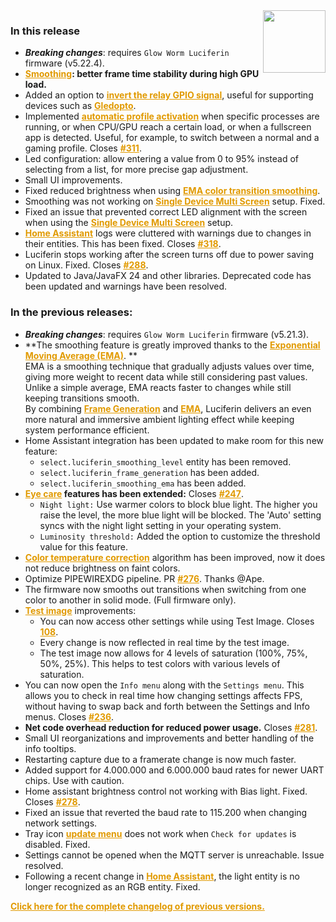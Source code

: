 <style>
.footer {
  display: none;
}
.px-3 {
  padding-right: 30px !important;
  padding-left: 10px !important;
}
.my-5 {
  margin-top: 10px !important;
  margin-bottom: 10px !important;
}
strong {
  font-weight: bold;
}
a {
  font-weight: bold;
  color: #E19A00FF;
}
</style>
<img align="right" width="100" height="100" src="https://raw.githubusercontent.com/sblantipodi/firefly_luciferin/master/data/img/luciferin_logo.png">

### In this release

- ***Breaking changes***: requires `Glow Worm Luciferin` firmware (v5.22.4).
- **[Smoothing](https://github.com/sblantipodi/firefly_luciferin/wiki/Smoothing-color-transitions): better frame time
  stability during high GPU load.**
- Added an option
  to [invert the relay GPIO signal](https://github.com/sblantipodi/firefly_luciferin/wiki/Power-saving-features#add-a-relay-to-cut-power-to-the-led-strip),
  useful for supporting devices such
  as [Gledopto](https://github.com/sblantipodi/firefly_luciferin/wiki/Compatible-Hardware#pre-build-boards-support).
- Implemented [automatic profile activation](https://github.com/sblantipodi/firefly_luciferin/wiki/Profiles) when
  specific processes are running, or when CPU/GPU reach a certain load, or when a fullscreen app is detected. Useful,
  for example, to switch between a normal and a gaming profile.
  Closes [#311](https://github.com/sblantipodi/firefly_luciferin/issues/311).
- Led configuration: allow entering a value from 0 to 95% instead of selecting from a list, for more precise gap
  adjustment.
- Small UI improvements.
- Fixed reduced brightness when
  using [EMA color transition smoothing](https://github.com/sblantipodi/firefly_luciferin/wiki/Smoothing-color-transitions).
- Smoothing was not working
  on [Single Device Multi Screen](https://github.com/sblantipodi/firefly_luciferin/wiki/Multi-monitor-support) setup.
  Fixed.
- Fixed an issue that prevented correct LED alignment with the screen when using
  the [Single Device Multi Screen](https://github.com/sblantipodi/firefly_luciferin/wiki/Multi-monitor-support) setup.
- [Home Assistant](https://github.com/sblantipodi/firefly_luciferin/wiki/Home-Automation-configs) logs were cluttered
  with warnings due to changes in their entities. This has been fixed.
  Closes [#318](https://github.com/sblantipodi/firefly_luciferin/issues/318).
- Luciferin stops working after the screen turns off due to power saving on Linux. Fixed.
  Closes [#288](https://github.com/sblantipodi/firefly_luciferin/issues/288).
- Updated to Java/JavaFX 24 and other libraries. Deprecated code has been updated and warnings have been resolved.

### In the previous releases:

- ***Breaking changes***: requires `Glow Worm Luciferin` firmware (v5.21.3).
- **The smoothing feature is greatly improved thanks to
  the [Exponential Moving Average (EMA)](https://github.com/sblantipodi/firefly_luciferin/wiki/Smoothing-color-transitions#what-is-exponential-moving-average-ema).
  **    
  EMA is a smoothing technique that gradually adjusts values over time, giving more weight to recent data while still
  considering past values.
  Unlike a simple average, EMA reacts faster to changes while still keeping transitions smooth.  
  By
  combining [Frame Generation](https://github.com/sblantipodi/firefly_luciferin/wiki/Smoothing-color-transitions#how-does-it-works-linear-interpolation-with-frame-insertion)
  and [EMA](https://github.com/sblantipodi/firefly_luciferin/wiki/Smoothing-color-transitions#what-is-exponential-moving-average-ema),
  Luciferin delivers an even more natural and immersive ambient lighting effect while keeping system performance
  efficient.
- Home Assistant integration has been updated to make room for this new feature:
    - `select.luciferin_smoothing_level` entity has been removed.
    - `select.luciferin_frame_generation` has been added.
    - `select.luciferin_smoothing_ema` has been added.
- **[Eye care](https://github.com/sblantipodi/firefly_luciferin/wiki/Eye-care-and-night-mode) features has been
  extended:** Closes [#247](https://github.com/sblantipodi/firefly_luciferin/issues/247).
    - `Night light:` Use warmer colors to block blue light. The higher you raise the level, the more blue light will be
      blocked. The 'Auto' setting syncs with the night light setting in your operating system.
    - `Luminosity threshold:` Added the option to customize the threshold value for this feature.
- [Color temperature correction](https://github.com/sblantipodi/firefly_luciferin/wiki/Color-Temperature-and-White-Balance)
  algorithm has been improved, now it does not reduce brightness on faint colors.
- Optimize PIPEWIREXDG pipeline. PR [#276](https://github.com/sblantipodi/firefly_luciferin/pull/276). Thanks @Ape.
- The firmware now smooths out transitions when switching from one color to another in solid mode. (Full firmware only).
- [Test image](https://github.com/sblantipodi/firefly_luciferin/wiki/Color-Grading-(Hue-Saturation-and-Lightness-tuning))
  improvements:
    - You can now access other settings while using Test Image.
      Closes [108](https://github.com/sblantipodi/firefly_luciferin/issues/108).
    - Every change is now reflected in real time by the test image.
    - The test image now allows for 4 levels of saturation (100%, 75%, 50%, 25%). This helps to test colors with various
      levels of saturation.
- You can now open the `Info menu` along with the `Settings menu`. This allows you to check in real time how changing
  settings affects FPS, without having to swap back and forth between the Settings and Info menus.
  Closes [#236](https://github.com/sblantipodi/firefly_luciferin/issues/236).
- **Net code overhead reduction for reduced power usage.**
  Closes [#281](https://github.com/sblantipodi/firefly_luciferin/issues/281).
- Small UI reorganizations and improvements and better handling of the info tooltips.
- Restarting capture due to a framerate change is now much faster.
- Added support for 4.000.000 and 6.000.000 baud rates for newer UART chips. Use with caution.
- Home assistant brightness control not working with Bias light. Fixed.
  Closes [#278](https://github.com/sblantipodi/firefly_luciferin/issues/278).
- Fixed an issue that reverted the baud rate to 115.200 when changing network settings.
- Tray icon [update menu](https://github.com/sblantipodi/firefly_luciferin/wiki/Luciferin-update-management) does not
  work when `Check for updates` is disabled. Fixed.
- Settings cannot be opened when the MQTT server is unreachable. Issue resolved.
- Following a recent change
  in [Home Assistant](https://github.com/sblantipodi/firefly_luciferin/wiki/Home-Automation-configs), the light entity
  is no longer recognized as an RGB entity. Fixed.

[Click here for the complete changelog of previous versions.](https://github.com/sblantipodi/firefly_luciferin/releases)
